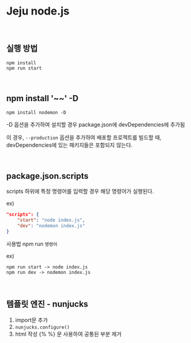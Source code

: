 # Jeju node.js

</br>

## 실행 방법

```
npm install
npm run start
```

</br>

## npm install '~~' -D

```npm install nodemon -D```

-D 옵션을 추가하여 설치할 경우 package.json에 devDependencies에 추가됨

이 경우, `--production` 옵션을 추가하여 배포할 프로젝트를 빌드할 때, devDependencies에 있는 패키지들은 포함되지 않는다.

</br>

## package.json.scripts

scripts 하위에 특정 명령어를 입력할 경우 해당 명령어가 실행된다.

ex)
```json
"scripts": {
    "start": "node index.js",
    "dev": "nodemon index.js"
}
```

사용법 npm run `명령어`

ex)
```
npm run start -> node index.js
npm run dev -> nodemon index.js
```

</br>

## 템플릿 엔진 - nunjucks

1. import문 추가
2. `nunjucks.configure()`
3. html 작성 {% %} 문 사용하여 공통된 부분 제거

</br>